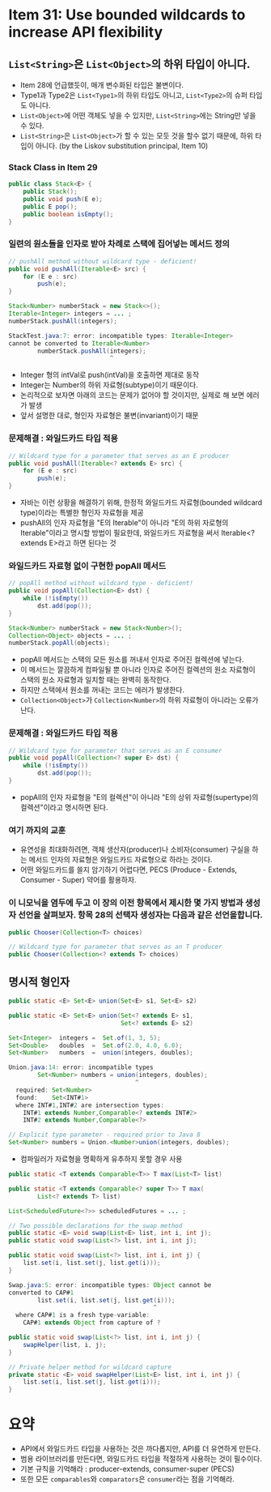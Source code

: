 # Item 31: Use bounded wildcards to increase API flexibility

## `List<String>`은 `List<Object>`의 하위 타입이 아니다.
* Item 28에 언급했듯이, 매개 변수화된 타입은 불변이다.
* Type1과 Type2은 `List<Type1>`의 하위 타입도 아니고, `List<Type2>`의 슈퍼 타입도 아니다.
* `List<Object>`에 어떤 객체도 넣을 수 있지만, `List<String>`에는 String만 넣을 수 있다.
* `List<String>`은 `List<Object>`가 할 수 있는 모듯 것을 할수 없기 때문에, 하위 타입이 아니다. (by the Liskov substitution principal, Item 10)

### Stack Class in Item 29
```java
public class Stack<E> {
    public Stack();
    public void push(E e);
    public E pop();
    public boolean isEmpty();
}
```

### 일련의 원소들을 인자로 받아 차례로 스택에 집어넣는 메서드 정의

```java
// pushAll method without wildcard type - deficient!
public void pushAll(Iterable<E> src) {
    for (E e : src)
        push(e);
}

Stack<Number> numberStack = new Stack<>();
Iterable<Integer> integers = ... ;
numberStack.pushAll(integers);

StackTest.java:7: error: incompatible types: Iterable<Integer>
cannot be converted to Iterable<Number>
        numberStack.pushAll(integers);
                            ^
```
* Integer 형의 intVal로 push(intVal)을 호출하면 제대로 동작
* Integer는 Number의 하위 자료형(subtype)이기 때문이다.
* 논리적으로 보자면 아래의 코드는 문제가 없어야 할 것이지만, 실제로 해 보면 에러가 발생
* 앞서 설명한 대로, 형인자 자료형은 불변(invariant)이기 때문

### 문제해결 : 와일드카드 타입 적용

```java
// Wildcard type for a parameter that serves as an E producer
public void pushAll(Iterable<? extends E> src) {
    for (E e : src)
        push(e);
}
```
* 자바는 이런 상황을 해결하기 위해, 한정적 와일드카드 자료형(bounded wildcard type)이라는 특별한 형인자 자료형을 제공
* pushAll의 인자 자료형을 "E의 Iterable"이 아니라 "E의 하위 자로형의 Iterable"이라고 명시할 방법이 필요한데, 와일드카드 자료형을 써서 Iterable<? extends E>라고 하면 된다는 것

### 와일드카드 자료형 없이 구현한 popAll 메서드

```java
// popAll method without wildcard type - deficient!
public void popAll(Collection<E> dst) {
    while (!isEmpty())
        dst.add(pop());
}

Stack<Number> numberStack = new Stack<Number>();
Collection<Object> objects = ... ;
numberStack.popAll(objects);
```

* popAll 메서드는 스택의 모든 원소를 꺼내서 인자로 주어진 컬렉션에 넣는다.
* 이 메서드는 깔끔하게 컴파일될 뿐 아니라 인자로 주어진 컬렉션의 원소 자료형이 스택의 원소 자료형과 일치할 때는 완벽히 동작한다.
* 하지만 스택에서 원소를 꺼내는 코드는 에러가 발생한다.
* `Collection<Object>`가 `Collection<Number>`의 하위 자료형이 아니라는 오류가 난다.

### 문제해결 : 와일드카드 타입 적용
```java
// Wildcard type for parameter that serves as an E consumer
public void popAll(Collection<? super E> dst) {
    while (!isEmpty())
        dst.add(pop());
}
```
* popAll의 인자 자료형을 "E의 컬렉션"이 아니라 "E의 상위 자료형(supertype)의 컬렉션"이라고 명시하면 된다.

### 여기 까지의 교훈
* 유연성을 최대화하려면, 객체 생산자(producer)나 소비자(consumer) 구실을 하는 메서드 인자의 자료형은 와일드카드 자료형으로 하라는 것이다.
* 어떤 와일드카드를 쓸지 암기하기 어렵다면, PECS (Produce - Extends, Consumer - Super) 약어를 활용하자.

### 이 니모닉을 염두에 두고 이 장의 이전 항목에서 제시한 몇 가지 방법과 생성자 선언을 살펴보자. 항목 28의 선택자 생성자는 다음과 같은 선언을합니다.

```java
public Chooser(Collection<T> choices)
```

```java
// Wildcard type for parameter that serves as an T producer
public Chooser(Collection<? extends T> choices)
```

## 명시적 형인자

```java
public static <E> Set<E> union(Set<E> s1, Set<E> s2)
```

```java
public static <E> Set<E> union(Set<? extends E> s1,
                               Set<? extends E> s2)
```

```java
Set<Integer>  integers =  Set.of(1, 3, 5);
Set<Double>   doubles  =  Set.of(2.0, 4.0, 6.0);
Set<Number>   numbers  =  union(integers, doubles);
```

```java
Union.java:14: error: incompatible types
        Set<Number> numbers = union(integers, doubles);
                                   ^
  required: Set<Number>
  found:    Set<INT#1>
  where INT#1,INT#2 are intersection types:
    INT#1 extends Number,Comparable<? extends INT#2>
    INT#2 extends Number,Comparable<?>
```

```java
// Explicit type parameter - required prior to Java 8
Set<Number> numbers = Union.<Number>union(integers, doubles);
```
* 컴파일러가 자료형을 명확하게 유추하지 못할 경우 사용

```java
public static <T extends Comparable<T>> T max(List<T> list)
```

```java
public static <T extends Comparable<? super T>> T max(
        List<? extends T> list)
```

```java
List<ScheduledFuture<?>> scheduledFutures = ... ;
```

```java
// Two possible declarations for the swap method
public static <E> void swap(List<E> list, int i, int j);
public static void swap(List<?> list, int i, int j);
```

```java
public static void swap(List<?> list, int i, int j) {
    list.set(i, list.set(j, list.get(i)));
}

Swap.java:5: error: incompatible types: Object cannot be
converted to CAP#1
        list.set(i, list.set(j, list.get(i)));
                                        ^
  where CAP#1 is a fresh type-variable:
    CAP#1 extends Object from capture of ?
```

```java
public static void swap(List<?> list, int i, int j) {
    swapHelper(list, i, j);
}

// Private helper method for wildcard capture
private static <E> void swapHelper(List<E> list, int i, int j) {
    list.set(i, list.set(j, list.get(i)));
}
```

# 요약
* API에서 와일드카드 타입을 사용하는 것은 까다롭지만, API를 더 유연하게 만든다.
* 범용 라이브러리를 만든다면, 와일드카드 타입을 적절하게 사용하는 것이 필수이다.
* 기본 규칙을 기억해라 : producer-extends, consumer-super (PECS)
* 또한 모든 `comparables`와 `comparators`은 `consumer`라는 점을 기억해라.